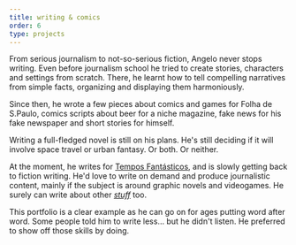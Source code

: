 ```yaml
---
title: writing & comics
order: 6
type: projects
---
```


From serious journalism to not-so-serious fiction, Angelo never stops writing. Even before journalism school he tried to create stories, characters and settings from scratch. There, he learnt how to tell  compelling narratives from simple facts, organizing and displaying them harmoniously.

Since then, he wrote a few pieces about comics and games for Folha de S.Paulo, comics scripts about beer for a niche magazine, fake news for his fake newspaper and short stories for himself.

<!-- end -->

Writing a full-fledged novel is still on his plans. He's still deciding if it will involve space travel or urban fantasy. Or both. Or neither.

At the moment, he writes for [Tempos Fantásticos](/newspaper), and is slowly getting back to fiction writing. He'd love to write on demand and produce journalistic content, mainly if the subject is around graphic novels and videogames. He surely can write about other [*stuff*](/stuff) too.

This portfolio is a clear example as he can go on for ages putting word after word. Some people told him to write less... but he didn't listen. He preferred to show off those skills by doing.